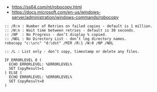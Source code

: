 * https://ss64.com/nt/robocopy.html
* https://docs.microsoft.com/en-us/windows-server/administration/windows-commands/robocopy

```batch
:: /R:n : Number of Retries on failed copies - default is 1 million.
:: /W:n : Wait time between retries - default is 30 seconds.
:: /NP  : No Progress - don’t display % copied.
:: /NDL : No Directory List - don’t log directory names.
robocopy "c:\src" "d:\dst" /MIR /R:1 /W:0 /NP /NDL

:: /L : List only - don’t copy, timestamp or delete any files.

IF ERRORLEVEL 8 (
  ECHO ERRORLEVEL: %ERRORLEVEL%
  SET CopyResult=1
) ELSE (
  ECHO ERRORLEVEL: %ERRORLEVEL%
  SET CopyResult=0
)
```
